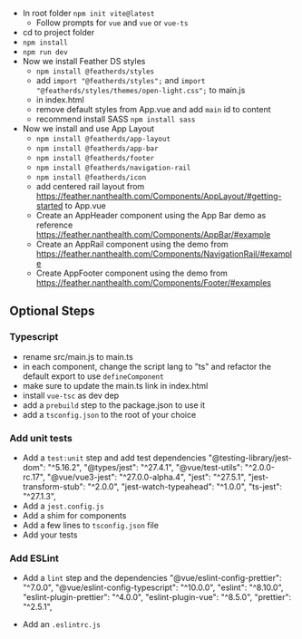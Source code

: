 - In root folder `npm init vite@latest`
  - Follow prompts for `vue` and `vue` or `vue-ts`
- cd to project folder
- `npm install`
- `npm run dev`
- Now we install Feather DS styles
  - `npm install @featherds/styles`
  - add `import "@featherds/styles";` and `import "@featherds/styles/themes/open-light.css";` to main.js
  - <div class="feather-styles" id="app"></div> in index.html
  - remove default styles from App.vue and add `main` id to content
  - recommend install SASS `npm install sass`
- Now we install and use App Layout
  - `npm install @featherds/app-layout`
  - `npm install @featherds/app-bar`
  - `npm install @featherds/footer`
  - `npm install @featherds/navigation-rail`
  - `npm install @featherds/icon`
  - add centered rail layout from https://feather.nanthealth.com/Components/AppLayout/#getting-started to App.vue
  - Create an AppHeader component using the App Bar demo as reference https://feather.nanthealth.com/Components/AppBar/#example
  - Create an AppRail component using the demo from https://feather.nanthealth.com/Components/NavigationRail/#example
  - Create AppFooter component using the demo from https://feather.nanthealth.com/Components/Footer/#examples

## Optional Steps
### Typescript
- rename src/main.js to main.ts
- in each component, change the script lang to "ts" and refactor the default export to use `defineComponent`
- make sure to update the main.ts link in index.html
- install `vue-tsc` as dev dep
- add a `prebuild` step to the package.json to use it
- add a `tsconfig.json` to the root of your choice

### Add unit tests
- Add a `test:unit` step and add test dependencies
"@testing-library/jest-dom": "^5.16.2",
"@types/jest": "^27.4.1",
"@vue/test-utils": "^2.0.0-rc.17",
"@vue/vue3-jest": "^27.0.0-alpha.4",
"jest": "^27.5.1",
"jest-transform-stub": "^2.0.0",
"jest-watch-typeahead": "^1.0.0",
"ts-jest": "^27.1.3",
- Add a `jest.config.js`
- Add a shim for components
- Add a few lines to `tsconfig.json` file
- Add your tests

### Add ESLint
- Add a `lint` step and the dependencies
"@vue/eslint-config-prettier": "^7.0.0",
"@vue/eslint-config-typescript": "^10.0.0",
"eslint": "^8.10.0",
"eslint-plugin-prettier": "^4.0.0",
"eslint-plugin-vue": "^8.5.0",
"prettier": "^2.5.1",

- Add an `.eslintrc.js`